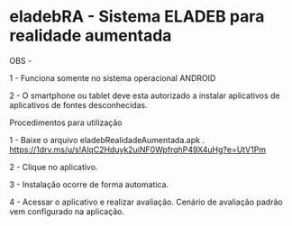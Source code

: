 # eladebRA - Sistema ELADEB para realidade aumentada 

OBS - 

1 - Funciona somente no sistema operacional ANDROID

2 - O smartphone ou tablet deve esta autorizado a instalar aplicativos de aplicativos de fontes desconhecidas.

Procedimentos para utilização

1 - Baixe o arquivo eladebRealidadeAumentada.apk .
https://1drv.ms/u/s!AlqC2Hduyk2uiNF0WpfrqhP49X4uHg?e=UtV1Pm

2 - Clique no aplicativo.

3 - Instalação ocorre de forma automatica.

4 - Acessar o aplicativo e realizar avaliação. Cenário de avaliação padrão vem configurado na aplicação.
